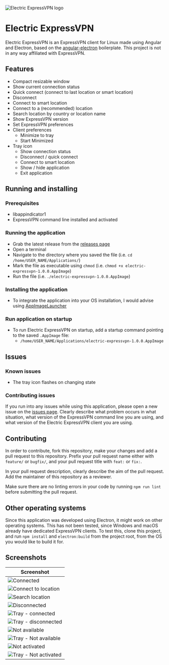 ![Electric ExpressVPN logo](./images/favicon.128x128.png)

# Electric ExpressVPN

Electric ExpressVPN is an ExpressVPN client for Linux made using Angular and Electron, based on the [angular-electron](https://github.com/maximegris/angular-electron) boilerplate. This project is not in any way affiliated with ExpressVPN.

## Features
- Compact resizable window
- Show current connection status
- Quick connect (connect to last location or smart location)
- Disconnect
- Connect to smart location
- Connect to a (recommended) location
- Search location by country or location name
- Show ExpressVPN version
- Set ExpressVPN preferences
- Client preferences
    - Minimize to tray
    - Start Minimized
- Tray icon
    - Show connection status
    - Disconnect / quick connect
    - Connect to smart location
    - Show / hide application
    - Exit application

## Running and installing

### Prerequisites

- libappindicator1
- ExpressVPN command line installed and activated

### Running the application

- Grab the latest release from the [releases page](https://github.com/msbb/electric-expressvpn/releases)
- Open a terminal
- Navigate to the directory where you saved the file (i.e. `cd /home/USER_NAME/Applications/`)
- Mark the file as executable using `chmod` (i.e. `chmod +x electric-expressvpn-1.0.0.AppImage`)
- Run the file (i.e. `./electric-expressvpn-1.0.0.AppImage`)

### Installing the application

- To integrate the application into your OS installation, I would advise using [AppImageLauncher](https://github.com/TheAssassin/AppImageLauncher)

### Run application on startup

- To run Electric ExpressVPN on startup, add a startup command pointing to the saved `.AppImage` file:
    - `/home/USER_NAME/Applications/electric-expressvpn-1.0.0.AppImage`

## Issues

### Known issues

- The tray icon flashes on changing state

### Contributing issues

If you run into any issues while using this application, please open a new issue on the [issues page](https://github.com/msbb/electric-expressvpn/issues). Clearly describe what problem occurs in what situation, what version of the ExpressVPN command line you are using, and what version of the Electric ExpressVPN client you are using.

## Contributing

In order to contribute, fork this repository, make your changes and add a pull request to this repository. Prefix your pull request name either with `feature/` or `bugfix/`, and your pull request title with `feat:` or `fix:`. 

In your pull request description, clearly describe the aim of the pull request. Add the maintainer of this repository as a reviewer.

Make sure there are no linting errors in your code by running `npm run lint` before submitting the pull request.

## Other operating systems

Since this application was developed using Electron, it might work on other operating systems. This has not been tested, since Windows and macOS already have dedicated ExpressVPN clients. To test this, clone this project, and run `npm install` and `electron:build` from the project root, from the OS you would like to build it for.

## Screenshots

| Screenshot |
| ------------- |
| ![Connected](./images/screenshots/connected.png) |
| ![Connect to location](./images/screenshots/connect-to-location.png) |
| ![Search location](./images/screenshots/search-location.png) |
| ![Disconnected](./images/screenshots/disconnected.png) |
| ![Tray - connected](./images/screenshots/tray-connected.png) |
| ![Tray - disconnected](./images/screenshots/tray-disconnected.png) |
| ![Not available](./images/screenshots/not-available.png) |
| ![Tray - Not available](./images/screenshots/tray-not-available.png) |
| ![Not activated](./images/screenshots/not-activated.png) |
| ![Tray - Not activated](./images/screenshots/tray-not-activated.png) |
